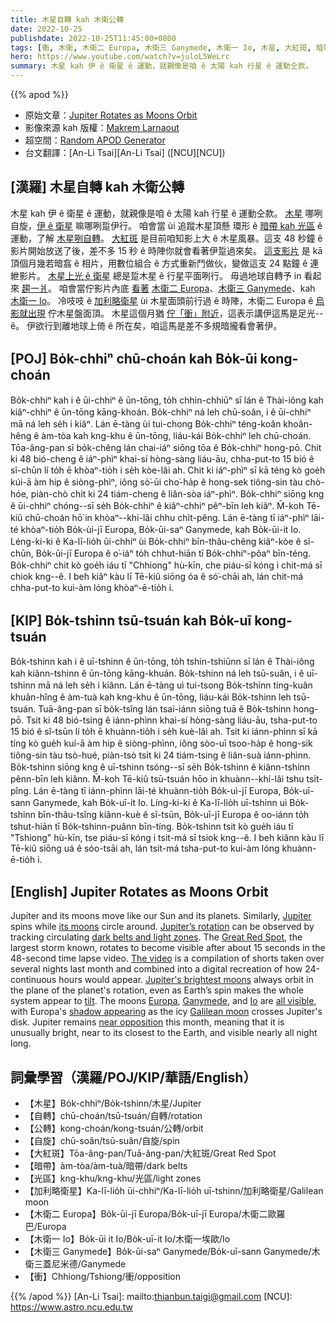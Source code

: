 ```yaml
---
title: 木星自轉 kah 木衛公轉
date: 2022-10-25
publishdate: 2022-10-25T11:45:00+0800
tags: [衝, 木衛, 木衛二 Europa, 木衛三 Ganymede, 木衛一 Io, 木星, 大紅斑, 暗帶, 光區, 自轉, 公轉, 自旋, 加利略衛星]
hero: https://www.youtube.com/watch?v=juloL5WeLrc
summary: 木星 kah 伊 ê 衛星 ê 運動，就親像是咱 ê 太陽 kah 行星 ê 運動仝款。
---
```


{{% apod %}}

- 原始文章：[Jupiter Rotates as Moons Orbit](https://apod.nasa.gov/apod/ap221025.html)
- 影像來源 kah 版權：[Makrem Larnaout](https://www.instagram.com/makrem_larnaout/)
- 超空間：[Random APOD Generator](http://apod.nasa.gov/apod/random_apod.html)
- 台文翻譯：[An-Li Tsai][An-Li Tsai] ([NCU][NCU])

## [漢羅] 木星自轉 kah 木衛公轉
木星 kah 伊 ê 衛星 ê 運動，就親像是咱 ê 太陽 kah 行星 ê 運動仝款。
[木星][Jupiter] 哪咧自旋，[伊 ê 衛星][its moons] 嘛哪咧踅伊行。
咱會當 ùi 追蹤木星頂懸 環形 ê [暗帶 kah 光區][dark belts and light zones] ê 運動，了解 [木星咧自轉][Jupiter’s rotation t]。
[大紅斑][Great Red Spot] 是目前咱知影上大 ê 木星風暴。這支 48 秒鐘 ê 影片開始放送了後，差不多 15 秒 ê 時陣你就會看著伊踅過來矣。
[這支影片][The video] 是 kā 頂個月幾若暗翕 ê 相片，用數位組合 ê 方式重新鬥做伙，變做這支 24 點鐘 ê 連紲影片。
[木星上光 ê 衛星][Jupiter's brightest moons] 總是踅木星 ê 行星平面咧行。
毋過地球自轉予 in 看起來 [趨一爿][tilt t]。
咱會當佇影片內底 [看著][all visible] [木衛二 Europa][Europa]、[木衛三 Ganymede][Ganymede t]、kah [木衛一 Io][Io]。
冷吱吱 ê [加利略衛星][Galilean moon] ùi 木星面頭前行過 ê 時陣，木衛二 Europa ê [烏影就出現][shadow appearing t] 佇木星盤面頂。
木星這個月猶 [佇「衝」附近][near opposition]，這表示講伊這馬是足光--ê。
伊欲行到離地球上倚 ê 所在矣，咱這馬是差不多規暗攏看會著伊。

## [POJ] Bo̍k-chhiⁿ chū-choán kah Bo̍k-ūi kong-choán
Bo̍k-chhiⁿ kah i ê ūi-chhiⁿ ê ūn-tōng, to̍h chhin-chhiūⁿ sī lán ê Thài-iông kah kiâⁿ-chhiⁿ ê ūn-tōng kāng-khoán.
Bo̍k-chhiⁿ ná leh chū-soân, i ê ūi-chhiⁿ mā ná leh se̍h i kiâⁿ.
Lán ē-tàng ùi tui-chong Bo̍k-chhiⁿ téng-koân khoân-hêng ê àm-tòa kah kng-khu ê ūn-tōng, liáu-kái Bo̍k-chhiⁿ leh chū-choán.
Tōa-âng-pan sī bo̍k-chêng lán chai-iáⁿ siōng tōa ê Bo̍k-chhiⁿ hong-pō.
Chit ki 48 bió-cheng ê iáⁿ-phìⁿ khai-sí hòng-sàng liáu-āu, chha-put-to 15 bió ê sî-chūn lí to̍h ē khòaⁿ-tio̍h i se̍h kòe-lâi ah.
Chit ki iáⁿ-phìⁿ sī kā téng kò goe̍h kúi-ā àm hip ê siòng-phìⁿ, iông sò͘-ūi cho͘-ha̍p ê hong-sek tiông-sin tàu chò-hóe, piàn-chò chi̍t ki 24 tiám-cheng ê liân-sòa iáⁿ-phìⁿ.
Bo̍k-chhiⁿ siōng kng ê ūi-chhiⁿ chóng--sī se̍h Bo̍k-chhiⁿ ê kiâⁿ-chhiⁿ pêⁿ-bīn leh kiâⁿ.
M̄-koh Tē-kiû chū-choán hō͘ in khòaⁿ--khí-lâi chhu chi̍t-pêng.
Lán ē-tàng tī iáⁿ-phìⁿ lāi-té khòaⁿ-tio̍h Bo̍k-ùi-jī Europa, Bo̍k-ūi-saⁿ Ganymede, kah Bo̍k-ūi-it Io.
Léng-ki-ki ê Ka-lī-lio̍h ūi-chhiⁿ ùi Bo̍k-chhiⁿ bīn-thâu-chêng kiâⁿ-kòe ê sî-chūn, Bo̍k-ūi-jī Europa ê o͘-iáⁿ to̍h chhut-hiān tī Bo̍k-chhiⁿ-pôaⁿ bīn-téng.
Bo̍k-chhiⁿ chit kò goe̍h iáu tī "Chhiong" hù-kīn, che piáu-sī kóng i chit-má sī chiok kng--ê.
I beh kiâⁿ kàu lī Tē-kiû siōng óa ê só͘-chāi ah, lán chit-má chha-put-to kui-àm lóng khòaⁿ-ē-tio̍h i.


## [KIP] Bo̍k-tshinn tsū-tsuán kah Bo̍k-uī kong-tsuán
Bo̍k-tshinn kah i ê uī-tshinn ê ūn-tōng, to̍h tshin-tshiūnn sī lán ê Thài-iông kah kiânn-tshinn ê ūn-tōng kāng-khuán.
Bo̍k-tshinn ná leh tsū-suân, i ê uī-tshinn mā ná leh se̍h i kiânn.
Lán ē-tàng uì tui-tsong Bo̍k-tshinn tíng-kuân khuân-hîng ê àm-tuà kah kng-khu ê ūn-tōng, liáu-kái Bo̍k-tshinn leh tsū-tsuán.
Tuā-âng-pan sī bo̍k-tsîng lán tsai-iánn siōng tuā ê Bo̍k-tshinn hong-pō.
Tsit ki 48 bió-tsing ê iánn-phìnn khai-sí hòng-sàng liáu-āu, tsha-put-to 15 bió ê sî-tsūn lí to̍h ē khuànn-tio̍h i se̍h kuè-lâi ah.
Tsit ki iánn-phìnn sī kā tíng kò gue̍h kuí-ā àm hip ê siòng-phìnn, iông sòo-uī tsoo-ha̍p ê hong-sik tiông-sin tàu tsò-hué, piàn-tsò tsi̍t ki 24 tiám-tsing ê liân-suà iánn-phìnn.
Bo̍k-tshinn siōng kng ê uī-tshinn tsóng--sī se̍h Bo̍k-tshinn ê kiânn-tshinn pênn-bīn leh kiânn.
M̄-koh Tē-kiû tsū-tsuán hōo in khuànn--khí-lâi tshu tsi̍t-pîng.
Lán ē-tàng tī iánn-phìnn lāi-té khuànn-tio̍h Bo̍k-uì-jī Europa, Bo̍k-uī-sann Ganymede, kah Bo̍k-uī-it Io.
Líng-ki-ki ê Ka-lī-lio̍h uī-tshinn uì Bo̍k-tshinn bīn-thâu-tsîng kiânn-kuè ê sî-tsūn, Bo̍k-uī-jī Europa ê oo-iánn to̍h tshut-hiān tī Bo̍k-tshinn-puânn bīn-tíng.
Bo̍k-tshinn tsit kò gue̍h iáu tī "Tshiong" hù-kīn, tse piáu-sī kóng i tsit-má sī tsiok kng--ê.
I beh kiânn kàu lī Tē-kiû siōng uá ê sóo-tsāi ah, lán tsit-má tsha-put-to kui-àm lóng khuànn-ē-tio̍h i.

## [English] Jupiter Rotates as Moons Orbit
Jupiter and its moons move like our Sun and its planets.
Similarly, [Jupiter][Jupiter] spins while [its moons][its moons] circle around.
[Jupiter’s rotation][Jupiter’s rotation e] can be observed by tracking circulating [dark belts and light zones][dark belts and light zones].
The [Great Red Spot][Great Red Spot], the largest storm known, rotates to become visible after about 15 seconds in the 48-second time lapse video.
[The video][The video] is a compilation of shorts taken over several nights last month and combined into a digital recreation of how 24-continuous hours would appear.
[Jupiter's brightest moons][Jupiter's brightest moons] always orbit in the plane of the planet's rotation, even as Earth’s spin makes the whole system appear to [tilt][tilt e].
The moons [Europa][Europa], [Ganymede][Ganymede e], and [Io][Io] are [all visible][all visible], with Europa's [shadow appearing][shadow appearing e] as the icy [Galilean moon][Galilean moon] crosses Jupiter's disk.
Jupiter remains [near opposition][near opposition] this month, meaning that it is unusually bright, near to its closest to the Earth, and visible nearly all night long.


## 詞彙學習（漢羅/POJ/KIP/華語/English）

- 【木星】Bo̍k-chhiⁿ/Bo̍k-tshinn/木星/Jupiter
- 【自轉】chū-choán/tsū-tsuán/自轉/rotation
- 【公轉】kong-choán/kong-tsuán/公轉/orbit
- 【自旋】chū-soân/tsū-suân/自旋/spin
- 【大紅斑】Tōa-âng-pan/Tuā-âng-pan/大紅斑/Great Red Spot
- 【暗帶】àm-tòa/àm-tuà/暗帶/dark belts
- 【光區】kng-khu/kng-khu/光區/light zones
- 【加利略衛星】Ka-lī-lio̍h ūi-chhiⁿ/Ka-lī-lio̍h uī-tshinn/加利略衛星/Galilean moon
- 【木衛二 Europa】Bo̍k-ūi-jī Europa/Bo̍k-uī-jī Europa/木衛二歐羅巴/Europa
- 【木衛一 Io】Bo̍k-ūi it Io/Bo̍k-uī-it Io/木衛一埃歐/Io
- 【木衛三 Ganymede】Bo̍k-ūi-saⁿ Ganymede/Bo̍k-uī-sann Ganymede/木衛三蓋尼米德/Ganymede
- 【衝】Chhiong/Tshiong/衝/opposition


{{% /apod %}}
[An-Li Tsai]: mailto:thianbun.taigi@gmail.com
[NCU]: https://www.astro.ncu.edu.tw

[copyright]: https://apod.nasa.gov/apod/fap/lib/about_apod.html#srapply
[License]: https://creativecommons.org/licenses/by/2.0/
[Jupiter’s rotation]:https://apod.nasa.gov/apod/ap211026.html

[Jupiter]:https://solarsystem.nasa.gov/planets/jupiter/in-depth/
[its moons]:https://en.wikipedia.org/wiki/Moons_of_Jupiter
[Jupiter’s rotation e]:https://apod.nasa.gov/apod/ap211026.html
[Jupiter’s rotation t]:https://apod.tw/daily/20211026/
[dark belts and light zones]:https://en.wikipedia.org/wiki/Atmosphere_of_Jupiter#/media/File:Jupiter_cloud_bands.svg
[Great Red Spot]:https://www.nasa.gov/feature/goddard/jupiter-s-great-red-spot-a-swirling-mystery
[The video]:https://youtu.be/8thpIjA8_VI
[Jupiter's brightest moons]:https://solarsystem.nasa.gov/moons/jupiter-moons/overview/
[tilt e]:https://apod.nasa.gov/apod/ap220911.html
[tilt t]:https://apod.tw/daily/20220911/
[Europa]:https://solarsystem.nasa.gov/moons/jupiter-moons/europa/in-depth/
[Ganymede e]:https://apod.nasa.gov/apod/ap211011.html
[Ganymede t]:https://apod.tw/daily/20211011/
[Io]:https://apod.nasa.gov/apod/ap140330.html
[all visible]:https://livedoor.blogimg.jp/kijyo_ita/imgs/c/4/c4ce0df8.png
[shadow appearing e]:https://apod.nasa.gov/apod/ap220427.html
[shadow appearing t]:https://apod.tw/daily/20220427/
[Galilean moon]:https://en.wikipedia.org/wiki/Galilean_moons
[near opposition]:https://blogs.nasa.gov/Watch_the_Skies/2022/09/16/jupiter-to-reach-opposition-closet-approach-to-earth-in-70-years/
